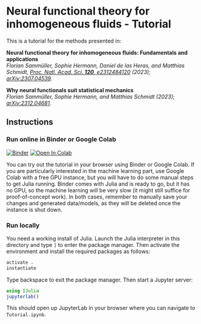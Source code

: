 # Neural functional theory for inhomogeneous fluids - Tutorial

This is a tutorial for the methods presented in:

**Neural functional theory for inhomogeneous fluids: Fundamentals and applications**  
*Florian Sammüller, Sophie Hermann, Daniel de las Heras, and Matthias Schmidt, [Proc. Natl. Acad. Sci. **120**, e2312484120](https://doi.org/10.1073/pnas.2312484120) (2023); [arXiv:2307.04539](https://arxiv.org/abs/2307.04539).*

**Why neural functionals suit statistical mechanics**  
*Florian Sammüller, Sophie Hermann, and Matthias Schmidt (2023); [arXiv:2312.04681](https://arxiv.org/abs/2312.04681).*

## Instructions

### Run online in Binder or Google Colab

[![Binder](https://mybinder.org/badge_logo.svg)](https://mybinder.org/v2/gh/sfalmo/NeuralDFT-Tutorial/HEAD?labpath=Tutorial.ipynb) [![Open In Colab](https://colab.research.google.com/assets/colab-badge.svg)](https://colab.research.google.com/github/sfalmo/NeuralDFT-Tutorial/blob/master/Tutorial.ipynb)

You can try out the tutorial in your browser using Binder or Google Colab.
If you are particularly interested in the machine learning part, use Google Colab with a free GPU instance, but you will have to do some manual steps to get Julia running.
Binder comes with Julia and is ready to go, but it has no GPU, so the machine learning will be very slow (it might still suffice for proof-of-concept work).
In both cases, remember to manually save your changes and generated data/models, as they will be deleted once the instance is shut down.

### Run locally

You need a working install of Julia.
Launch the Julia interpreter in this directory and type `]` to enter the package manager.
Then activate the environment and install the required packages as follows:

```julia
activate .
instantiate
```

Type backspace to exit the package manager.
Then start a Jupyter server:

```julia
using IJulia
jupyterlab()
```

This should open up JupyterLab in your browser where you can navigate to `Tutorial.ipynb`.

